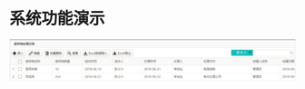 
# 系统功能演示
![废弃物处理记录](https://raw.githubusercontent.com/labsharpBeijing/LabSharpLIMS/master/Doc/Images/wastedisposal.png)